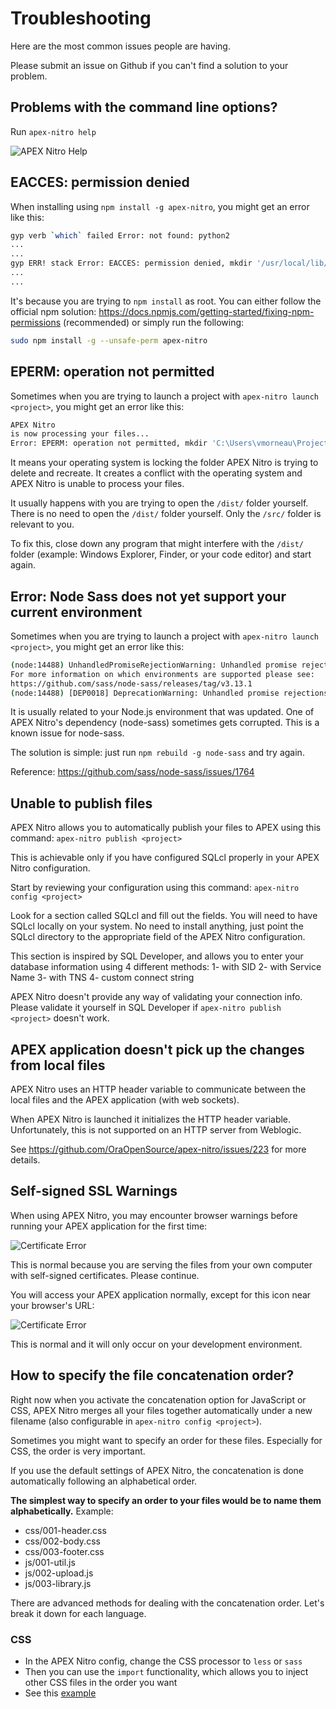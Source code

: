 # Troubleshooting

Here are the most common issues people are having.

Please submit an issue on Github if you can't find a solution to your problem.

## Problems with the command line options?

Run `apex-nitro help`

![APEX Nitro Help](img/command-help.png)

## EACCES: permission denied

When installing using `npm install -g apex-nitro`, you might get an error like this:

```bash
gyp verb `which` failed Error: not found: python2
...
...
gyp ERR! stack Error: EACCES: permission denied, mkdir '/usr/local/lib/node_modules/apex-nitro/node_modules/node-sass/build'
...
...
```

It's because you are trying to `npm install` as root. You can either follow the official npm solution: https://docs.npmjs.com/getting-started/fixing-npm-permissions (recommended) or simply run the following:

```bash
sudo npm install -g --unsafe-perm apex-nitro
```

## EPERM: operation not permitted

Sometimes when you are trying to launch a project with `apex-nitro launch <project>`, you might get an error like this:

```bash
APEX Nitro
is now processing your files...
Error: EPERM: operation not permitted, mkdir 'C:\Users\vmorneau\Project\dist\css'
```

It means your operating system is locking the folder APEX Nitro is trying to delete and recreate. It creates a conflict with the operating system and APEX Nitro is unable to process your files.

It usually happens with you are trying to open the `/dist/` folder yourself. There is no need to open the `/dist/` folder yourself. Only the `/src/` folder is relevant to you.

To fix this, close down any program that might interfere with the `/dist/` folder (example: Windows Explorer, Finder, or your code editor) and start again.

## Error: Node Sass does not yet support your current environment

Sometimes when you are trying to launch a project with `apex-nitro launch <project>`, you might get an error like this:

```bash
(node:14488) UnhandledPromiseRejectionWarning: Unhandled promise rejection (rejection id: 1): Error: Node Sass does not yet support your current environment: Windows 64-bit with Unsupported runtime (57)
For more information on which environments are supported please see:
https://github.com/sass/node-sass/releases/tag/v3.13.1
(node:14488) [DEP0018] DeprecationWarning: Unhandled promise rejections are deprecated. In the future, promise rejections that are not handled will terminate the Node.js process with a non-zero exit code.
```

It is usually related to your Node.js environment that was updated. One of APEX Nitro's dependency (node-sass) sometimes gets corrupted. This is a known issue for node-sass.

The solution is simple: just run `npm rebuild -g node-sass` and try again.

Reference: https://github.com/sass/node-sass/issues/1764

## Unable to publish files

APEX Nitro allows you to automatically publish your files to APEX using this command: `apex-nitro publish <project>`

This is achievable only if you have configured SQLcl properly in your APEX Nitro configuration.

Start by reviewing your configuration using this command: `apex-nitro config <project>`

Look for a section called SQLcl and fill out the fields. You will need to have SQLcl locally on your system. No need to install anything, just point the SQLcl directory to the appropriate field of the APEX Nitro configuration.

This section is inspired by SQL Developer, and allows you to enter your database information using 4 different methods:
1- with SID
2- with Service Name
3- with TNS
4- custom connect string

APEX Nitro doesn't provide any way of validating your connection info. Please validate it yourself in SQL Developer if `apex-nitro publish <project>` doesn't work.

## APEX application doesn't pick up the changes from local files

APEX Nitro uses an HTTP header variable to communicate between the local files and the APEX application (with web sockets).

When APEX Nitro is launched it initializes the HTTP header variable. Unfortunately, this is not supported on an HTTP server from Weblogic.

See https://github.com/OraOpenSource/apex-nitro/issues/223 for more details.

## Self-signed SSL Warnings

When using APEX Nitro, you may encounter browser warnings before running your APEX application for the first time:

![Certificate Error](img/troubleshoot-certificate-1.png)

This is normal because you are serving the files from your own computer with self-signed certificates. Please continue.

You will access your APEX application normally, except for this icon near your browser's URL:

![Certificate Error](img/troubleshoot-certificate-2.png)

This is normal and it will only occur on your development environment.

## How to specify the file concatenation order?

Right now when you activate the concatenation option for JavaScript or CSS, APEX Nitro merges all your files together automatically under a new filename (also configurable in `apex-nitro config <project>`).

Sometimes you might want to specify an order for these files. Especially for CSS, the order is very important.

If you use the default settings of APEX Nitro, the concatenation is done automatically following an alphabetical order.

**The simplest way to specify an order to your files would be to name them alphabetically.** Example:

- css/001-header.css
- css/002-body.css
- css/003-footer.css
- js/001-util.js
- js/002-upload.js
- js/003-library.js

There are advanced methods for dealing with the concatenation order. Let's break it down for each language.

### CSS

- In the APEX Nitro config, change the CSS processor to `less` or `sass`
- Then you can use the `import` functionality, which allows you to inject other CSS files in the order you want
- See this [example](../examples/demo-sass/src/scss)
